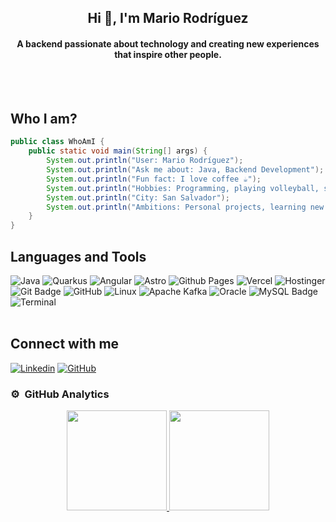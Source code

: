 <h2 align="center">Hi 👋, I'm Mario Rodríguez</h2>
<h4 align="center">A backend passionate about technology and creating new experiences that inspire other people.</h4>
<br></br>

## **Who I am?**

```java
public class WhoAmI {
    public static void main(String[] args) {
        System.out.println("User: Mario Rodríguez");
        System.out.println("Ask me about: Java, Backend Development");
        System.out.println("Fun fact: I love coffee ☕");
        System.out.println("Hobbies: Programming, playing volleyball, spending time with my family");
        System.out.println("City: San Salvador");
        System.out.println("Ambitions: Personal projects, learning new technologies, focusing on my health");
    }
}
```

## **Languages and Tools**

![Java](https://img.shields.io/badge/Java-ED8B00?style=for-the-badge&logo=openjdk&logoColor=white)
![Quarkus](https://img.shields.io/badge/Quarkus-4695EB?style=for-the-badge&logo=quarkus&logoColor=white)
![Angular](https://img.shields.io/badge/Angular-0F0F11?style=for-the-badge&logo=angular&logoColor=white)
![Astro](https://img.shields.io/badge/Astro-BC52EE?logo=astro&logoColor=fff&style=for-the-badge)
![Github Pages](https://img.shields.io/badge/GitHub%20Pages-%23327FC7.svg?style=for-the-badge&logo=github&logoColor=white)
![Vercel](https://img.shields.io/badge/Vercel-black?style=for-the-badge&logo=Vercel&logoColor=white)
![Hostinger](https://img.shields.io/badge/Hostinger-673DE6?style=for-the-badge&logo=hostinger&logoColor=white)
![Git Badge](https://img.shields.io/badge/Git-F05032?style=for-the-badge&logo=git&logoColor=white)
![GitHub](https://img.shields.io/badge/github-%23121011.svg?style=for-the-badge&logo=github&logoColor=white)
![Linux](https://img.shields.io/badge/Linux-FCC624?style=for-the-badge&logo=linux&logoColor=black)
![Apache Kafka](https://img.shields.io/badge/Apache%20Kafka-231F20?style=for-the-badge&logo=apachekafka&logoColor=white)
![Oracle](https://img.shields.io/badge/Oracle-F80000?style=for-the-badge&logo=oracle&logoColor=white)
![MySQL Badge](https://img.shields.io/badge/MySQL-4479A1?style=for-the-badge&logo=mysql&logoColor=white)
![Terminal](https://img.shields.io/badge/Terminal-%23054020?style=for-the-badge&logo=gnu-bash&logoColor=white)
<br></br>


## **Connect with me**
[![Linkedin](https://img.shields.io/badge/LinkedIn-0077B5?style=for-the-badge&logo=linkedin&logoColor=white)](https://www.linkedin.com/in/mario-rodríguez-guzmán)
[![GitHub](https://img.shields.io/badge/GitHub-100000?style=for-the-badge&logo=github&logoColor=white)](https://github.com/mrodriguezdev)


### ⚙️ &nbsp;GitHub Analytics
<p align="center">
<a href="https://github.com/mrodriguezdev">
  <img height="160em" src="https://github-readme-stats-eight-theta.vercel.app/api?username=mrodriguezdev&show_icons=true&theme=algolia&include_all_commits=true&count_private=true"/>
  <img height="160em" src="https://github-readme-stats-eight-theta.vercel.app/api/top-langs/?username=mrodriguezdev&layout=compact&langs_count=8&theme=algolia"/>
</a>
</p>
